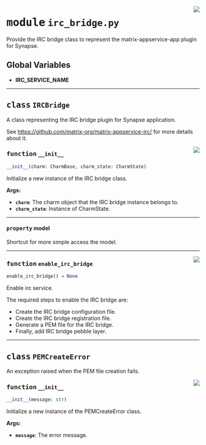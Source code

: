 <!-- markdownlint-disable -->

<a href="../src/irc_bridge.py#L0"><img align="right" style="float:right;" src="https://img.shields.io/badge/-source-cccccc?style=flat-square"></a>

# <kbd>module</kbd> `irc_bridge.py`
Provide the IRC bridge class to represent the matrix-appservice-app plugin for Synapse. 

**Global Variables**
---------------
- **IRC_SERVICE_NAME**


---

## <kbd>class</kbd> `IRCBridge`
A class representing the IRC bridge plugin for Synapse application. 

See https://github.com/matrix-org/matrix-appservice-irc/ for more details about it. 

<a href="../src/irc_bridge.py#L41"><img align="right" style="float:right;" src="https://img.shields.io/badge/-source-cccccc?style=flat-square"></a>

### <kbd>function</kbd> `__init__`

```python
__init__(charm: CharmBase, charm_state: CharmState)
```

Initialize a new instance of the IRC bridge class. 



**Args:**
 
 - <b>`charm`</b>:  The charm object that the IRC bridge instance belongs to. 
 - <b>`charm_state`</b>:  Instance of CharmState. 


---

#### <kbd>property</kbd> model

Shortcut for more simple access the model. 



---

<a href="../src/irc_bridge.py#L85"><img align="right" style="float:right;" src="https://img.shields.io/badge/-source-cccccc?style=flat-square"></a>

### <kbd>function</kbd> `enable_irc_bridge`

```python
enable_irc_bridge() → None
```

Enable irc service. 

The required steps to enable the IRC bridge are: 
 - Create the IRC bridge configuration file. 
 - Create the IRC bridge registration file. 
 - Generate a PEM file for the IRC bridge. 
 - Finally, add IRC bridge pebble layer. 


---

## <kbd>class</kbd> `PEMCreateError`
An exception raised when the PEM file creation fails. 

<a href="../src/irc_bridge.py#L26"><img align="right" style="float:right;" src="https://img.shields.io/badge/-source-cccccc?style=flat-square"></a>

### <kbd>function</kbd> `__init__`

```python
__init__(message: str)
```

Initialize a new instance of the PEMCreateError class. 



**Args:**
 
 - <b>`message`</b>:  The error message. 





